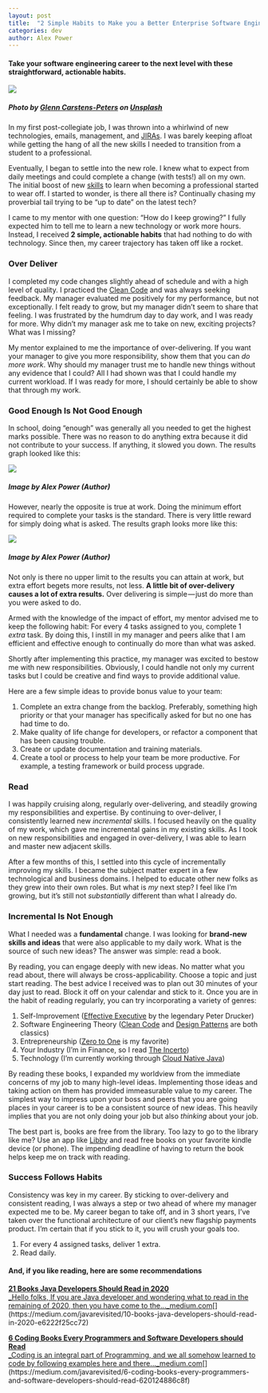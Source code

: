 ```yaml
---
layout: post
title:  "2 Simple Habits to Make you a Better Enterprise Software Engineer"
categories: dev
author: Alex Power
---
```


#### Take your software engineering career to the next level with these straightforward, actionable habits.

![](/assets/habits.jpg)

##### Photo by [Glenn Carstens-Peters](https://unsplash.com/@glenncarstenspeters?utm_source=medium&utm_medium=referral) on [Unsplash](https://unsplash.com?utm_source=medium&utm_medium=referral)

In my first post-collegiate job, I was thrown into a whirlwind of new technologies, emails, management, and [JIRAs](https://javarevisited.blogspot.com/2020/08/top-5-courses-to-learn-jira-for.html). I was barely keeping afloat while getting the hang of all the new skills I needed to transition from a student to a professional.

Eventually, I began to settle into the new role. I knew what to expect from daily meetings and could complete a change (with tests!) all on my own. The initial boost of new [skills](https://dev.to/javinpaul/11-essential-skills-software-developers-should-learn-in-2020-1bio) to learn when becoming a professional started to wear off. I started to wonder, is there all there is? Continually chasing my proverbial tail trying to be “up to date” on the latest tech?

I came to my mentor with one question: “How do I keep growing?” I fully expected him to tell me to learn a new technology or work more hours. Instead, I received **2 simple, actionable habits** that had nothing to do with technology. Since then, my career trajectory has taken off like a rocket.

### Over Deliver

I completed my code changes slightly ahead of schedule and with a high level of quality. I practiced the [Clean Code](https://medium.com/javarevisited/clean-code-a-must-read-coding-book-for-programmers-9dc80494d27c) and was always seeking feedback. My manager evaluated me positively for my performance, but not exceptionally. I felt ready to grow, but my manager didn’t seem to share that feeling. I was frustrated by the humdrum day to day work, and I was ready for more. Why didn’t my manager ask me to take on new, exciting projects? What was I missing?

My mentor explained to me the importance of over-delivering. If you want your manager to give you more responsibility, show them that you can _do more work_. Why should my manager trust me to handle new things without any evidence that I could? All I had shown was that I could handle my current workload. If I was ready for more, I should certainly be able to show that through my work.

### Good Enough Is Not Good Enough

In school, doing “enough” was generally all you needed to get the highest marks possible. There was no reason to do anything extra because it did not contribute to your success. If anything, it slowed you down. The results graph looked like this:

![](/assets/college_results.png)

##### Image by Alex Power (Author)

However, nearly the opposite is true at work. Doing the minimum effort required to complete your tasks is the standard. There is very little reward for simply doing what is asked. The results graph looks more like this:

![](/assets/work_results.png)

##### Image by Alex Power (Author)

Not only is there no upper limit to the results you can attain at work, but extra effort begets more results, not less. **A little bit of over-delivery causes a lot of extra results.** Over delivering is simple — just do more than you were asked to do.

Armed with the knowledge of the impact of effort, my mentor advised me to keep the following habit: For every 4 tasks assigned to you, complete 1 _extra_ task. By doing this, I instill in my manager and peers alike that I am efficient and effective enough to continually do more than what was asked.

Shortly after implementing this practice, my manager was excited to bestow me with new responsibilities. Obviously, I could handle not only my current tasks but I could be creative and find ways to provide additional value.

Here are a few simple ideas to provide bonus value to your team:

1.  Complete an extra change from the backlog. Preferably, something high priority or that your manager has specifically asked for but no one has had time to do.
2.  Make quality of life change for developers, or refactor a component that has been causing trouble.
3.  Create or update documentation and training materials.
4.  Create a tool or process to help your team be more productive. For example, a testing framework or build process upgrade.

### Read

I was happily cruising along, regularly over-delivering, and steadily growing my responsibilities and expertise. By continuing to over-deliver, I consistently learned new _incremental_ skills. I focused heavily on the quality of my work, which gave me incremental gains in my existing skills. As I took on new responsibilities and engaged in over-delivery, I was able to learn and master new adjacent skills.

After a few months of this, I settled into this cycle of incrementally improving my skills. I became the subject matter expert in a few technological and business domains. I helped to educate other new folks as they grew into their own roles. But what is _my_ next step? I feel like I’m growing, but it’s still not _substantially_ different than what I already do.

### Incremental Is Not Enough

What I needed was a **fundamental** change. I was looking for **brand-new skills and ideas** that were also applicable to my daily work. What is the source of such new ideas? The answer was simple: read a book.

By reading, you can engage deeply with new ideas. No matter what you read about, there will always be cross-applicability. Choose a topic and just start reading. The best advice I received was to plan out 30 minutes of your day just to read. Block it off on your calendar and stick to it. Once you are in the habit of reading regularly, you can try incorporating a variety of genres:

1.  Self-Improvement ([Effective Executive](https://www.amazon.com/Effective-Executive-Definitive-Harperbusiness-Essentials/dp/0060833459) by the legendary Peter Drucker)
2.  Software Engineering Theory ([Clean Code](https://www.amazon.com/Clean-Code-Handbook-Software-Craftsmanship/dp/0132350882) and [Design Patterns](https://www.amazon.com/Design-Patterns-Elements-Reusable-Object-Oriented/dp/0201633612) are both classics)
3.  Entrepreneurship ([Zero to One](https://www.amazon.com/Zero-One-Notes-Startups-Future/dp/0804139296) is my favorite)
4.  Your Industry (I’m in Finance, so I read [The Incerto](https://www.penguinrandomhouse.com/series/INO/incerto))
5.  Technology (I’m currently working through [Cloud Native Java](https://www.amazon.com/Cloud-Native-Java-Designing-Resilient/dp/1449374646))

By reading these books, I expanded my worldview from the immediate concerns of my job to many high-level ideas. Implementing those ideas and taking action on them has provided immeasurable value to my career. The simplest way to impress upon your boss and peers that you are going places in your career is to be a consistent source of new ideas. This heavily implies that you are not only doing your job but also _thinking_ about your job.

The best part is, books are free from the library. Too lazy to go to the library like me? Use an app like [Libby](https://www.overdrive.com/apps/libby/) and read free books on your favorite kindle device (or phone). The impending deadline of having to return the book helps keep me on track with reading.

### Success Follows Habits

Consistency was key in my career. By sticking to over-delivery and consistent reading, I was always a step or two ahead of where my manager expected me to be. My career began to take off, and in 3 short years, I’ve taken over the functional architecture of our client’s new flagship payments product. I’m certain that if you stick to it, you will crush your goals too.

1.  For every 4 assigned tasks, deliver 1 extra.
2.  Read daily.

#### And, if you like reading, here are some recommendations

[**21 Books Java Developers Should Read in 2020**  
_Hello folks, If you are Java developer and wondering what to read in the remaining of 2020, then you have come to the…_medium.com](https://medium.com/javarevisited/10-books-java-developers-should-read-in-2020-e6222f25cc72 "https://medium.com/javarevisited/10-books-java-developers-should-read-in-2020-e6222f25cc72")[](https://medium.com/javarevisited/10-books-java-developers-should-read-in-2020-e6222f25cc72)

[**6 Coding Books Every Programmers and Software Developers should Read**  
_Coding is an integral part of Programming, and we all somehow learned to code by following examples here and there…_medium.com](https://medium.com/javarevisited/6-coding-books-every-programmers-and-software-developers-should-read-620124886c8f "https://medium.com/javarevisited/6-coding-books-every-programmers-and-software-developers-should-read-620124886c8f")[](https://medium.com/javarevisited/6-coding-books-every-programmers-and-software-developers-should-read-620124886c8f)